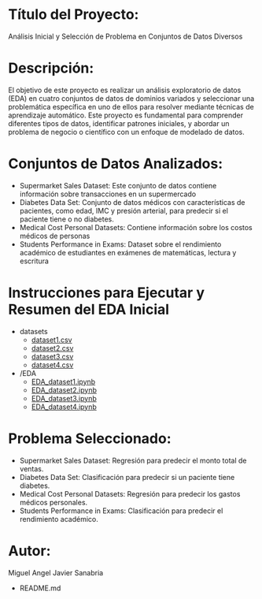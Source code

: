 # Título del Proyecto:
Análisis Inicial y Selección de Problema en Conjuntos de Datos Diversos

# Descripción:
El objetivo de este proyecto es realizar un análisis exploratorio de datos (EDA) en cuatro conjuntos de datos de dominios variados y seleccionar una problemática específica en uno de ellos para resolver mediante técnicas de aprendizaje automático. Este proyecto es fundamental para comprender diferentes tipos de datos, identificar patrones iniciales, y abordar un problema de negocio o científico con un enfoque de modelado de datos.

# Conjuntos de Datos Analizados:
- Supermarket Sales Dataset: Este conjunto de datos contiene información sobre transacciones en un supermercado
- Diabetes Data Set:  Conjunto de datos médicos con características de pacientes, como edad, IMC y presión arterial, para predecir si el paciente tiene o no diabetes.
- Medical Cost Personal Datasets: Contiene información sobre los costos médicos de personas
- Students Performance in Exams: Dataset sobre el rendimiento académico de estudiantes en exámenes de matemáticas, lectura y escritura
  
# Instrucciones para Ejecutar y Resumen del EDA Inicial
- datasets
  - [dataset1.csv](https://github.com/Miguel-Sanabria/Proyecto-2/blob/main/dataset/dataset1.csv)
  - [dataset2.csv](https://github.com/Miguel-Sanabria/Proyecto-2/blob/main/dataset/dataset2.csv)
  - [dataset3.csv](https://github.com/Miguel-Sanabria/Proyecto-2/blob/main/dataset/dataset3.csv)
  - [dataset4.csv](https://github.com/Miguel-Sanabria/Proyecto-2/blob/main/dataset/dataset4.csv)
- /EDA
  - [EDA_dataset1.ipynb](https://github.com/Miguel-Sanabria/Proyecto-2/blob/main/EDA_dataset1.ipynb)
  - [EDA_dataset2.ipynb](https://github.com/Miguel-Sanabria/Proyecto-2/blob/main/EDA_dataset2.ipynb)
  - [EDA_dataset3.ipynb](https://github.com/Miguel-Sanabria/Proyecto-2/blob/main/EDA_dataset3.ipynb)
  - [EDA_dataset4.ipynb](https://github.com/Miguel-Sanabria/Proyecto-2/blob/main/EDA_dataset4.ipynb)

# Problema Seleccionado:
- Supermarket Sales Dataset: Regresión para predecir el monto total de ventas.
- Diabetes Data Set: Clasificación para predecir si un paciente tiene diabetes.
- Medical Cost Personal Datasets: Regresión para predecir los gastos médicos personales.
- Students Performance in Exams: Clasificación para predecir el rendimiento académico.

# Autor:
Miguel Angel Javier Sanabria

- README.md
